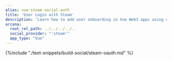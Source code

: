 ```yaml
---
alias: vue-steam-social-auth
title: 'User Login with Steam'
description: 'Learn how to add user onboarding in Vue Web3 apps using custom login UI and Steam as the social login provider.'
arcana:
  root_rel_path: ../../../../..
  social_provider: "'steam'"
  app_type: "Vue"
---
```


{%include "./text-snippets/build-social/steam-oauth.md" %}
